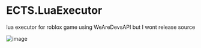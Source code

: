# ECTS.LuaExecutor
lua executor for roblox game 
using WeAreDevsAPI but I wont release source

![image](https://user-images.githubusercontent.com/47096657/187244445-9e7fac9f-6bb9-4514-b42f-3b74e7629d29.png)
